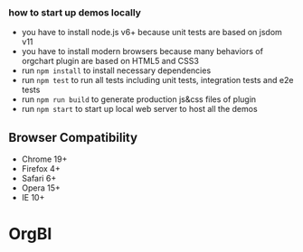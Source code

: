 

### how to start up demos locally

- you have to install node.js v6+ because unit tests are based on jsdom v11
- you have to install modern browsers because many behaviors of orgchart plugin are based on HTML5 and CSS3
- run ```npm install``` to install necessary dependencies
- run ```npm test``` to run all tests including unit tests, integration tests and e2e tests
- run ```npm run build``` to generate production js&css files of plugin
- run ```npm start``` to start up local web server to host all the demos


## Browser Compatibility
- Chrome 19+
- Firefox 4+
- Safari 6+
- Opera 15+
- IE 10+
# OrgBI
